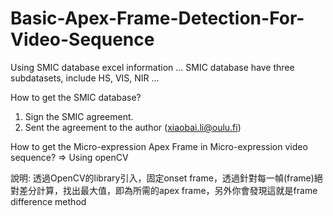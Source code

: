 # Basic-Apex-Frame-Detection-For-Video-Sequence

Using SMIC database excel information ...
SMIC database have three subdatasets, include HS, VIS, NIR ...

How to get the SMIC database?
1. Sign the SMIC agreement.
2. Sent the agreement to the author (xiaobai.li@oulu.fi)


How to get the Micro-expression Apex Frame in Micro-expression video sequence?
=> Using openCV

說明:
透過OpenCV的library引入，固定onset frame，透過針對每一幀(frame)絕對差分計算，找出最大值，即為所需的apex frame，另外你會發現這就是frame difference method
